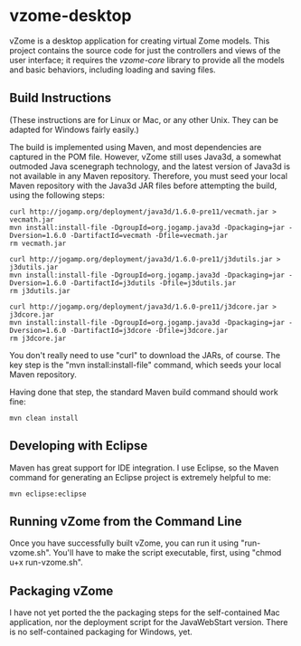 vzome-desktop
=============

vZome is a desktop application for creating virtual Zome models.  This project contains the source code for just the controllers and views of the user interface; it requires the *vzome-core* library to provide all the models and basic behaviors, including loading and saving files.

Build Instructions
-------------

(These instructions are for Linux or Mac, or any other Unix.  They can be adapted for Windows fairly easily.)

The build is implemented using Maven, and most dependencies are captured in the POM file.  However, vZome still uses Java3d, a somewhat outmoded Java scenegraph technology, and the latest version of Java3d is not available in any Maven repository.  Therefore, you must seed your local Maven repository with the Java3d JAR files before attempting the build, using the following steps:

    curl http://jogamp.org/deployment/java3d/1.6.0-pre11/vecmath.jar > vecmath.jar
    mvn install:install-file -DgroupId=org.jogamp.java3d -Dpackaging=jar -Dversion=1.6.0 -DartifactId=vecmath -Dfile=vecmath.jar
    rm vecmath.jar

    curl http://jogamp.org/deployment/java3d/1.6.0-pre11/j3dutils.jar > j3dutils.jar
    mvn install:install-file -DgroupId=org.jogamp.java3d -Dpackaging=jar -Dversion=1.6.0 -DartifactId=j3dutils -Dfile=j3dutils.jar
    rm j3dutils.jar

    curl http://jogamp.org/deployment/java3d/1.6.0-pre11/j3dcore.jar > j3dcore.jar
    mvn install:install-file -DgroupId=org.jogamp.java3d -Dpackaging=jar -Dversion=1.6.0 -DartifactId=j3dcore -Dfile=j3dcore.jar
    rm j3dcore.jar

You don't really need to use "curl" to download the JARs, of course.  The key step is the "mvn install:install-file" command, which seeds your local Maven repository.

Having done that step, the standard Maven build command should work fine:

    mvn clean install

Developing with Eclipse
-------------

Maven has great support for IDE integration.  I use Eclipse, so the Maven command for generating an Eclipse project is extremely helpful to me:

    mvn eclipse:eclipse

Running vZome from the Command Line
--------------

Once you have successfully built vZome, you can run it using "run-vzome.sh".  You'll have to make the script executable, first, using "chmod u+x run-vzome.sh".

Packaging vZome
---------------

I have not yet ported the the packaging steps for the self-contained Mac application, nor the deployment script for the JavaWebStart version.  There is no self-contained packaging for Windows, yet.

